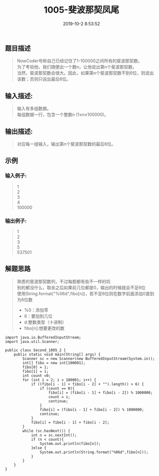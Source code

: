 ﻿---
title: 1005-斐波那契凤尾
date: 2019-10-2 8:53:52
categories: PAT练习
---

## 题目描述 <!--more-->
>NowCoder号称自己已经记住了1-100000之间所有的斐波那契数。<br/>
为了考验他，我们随便出一个数n，让他说出第n个斐波那契数。<br/>当然，斐波那契数会很大。因此，如果第n个斐波那契数不到6位，则说出该数；否则只说出最后6位。<br/>

## 输入描述:
>输入有多组数据。<br/>
每组数据一行，包含一个整数n (1≤n≤100000)。

## 输出描述:
>对应每一组输入，输出第n个斐波那契数的最后6位。

## 示例
### 输入例子:
>1<br/>
2<br/>
3<br/>
4<br/>
100000<br/>

### 输出例子:
>1<br/>
2<br/>
3<br/>
5<br/>
537501<br/>

## 解题思路
>熟悉的斐波那契数列，不过每题都有些不一样的坑<br/>
>别的都没什么，取余之后如果前几位都是0，输出的时候就会不足6位<br/>
>使用String.format("%06d",fibo[n])，若不足6位则在数字前面添加0直到为6位数<br/>
> * %0：添加零<br/>
> * 6：要加到几位<br/>
> * d:整数类型（十进制）<br/>
> * fibo[n]:想要更改的数 




	import java.io.BufferedInputStream;
	import java.util.Scanner;
	
	public class Second_1005_2 {
	    public static void main(String[] args) {
	        Scanner sc = new Scanner(new BufferedInputStream(System.in));
	        int[] fibo = new int[100001];
	        fibo[0] = 1;
	        fibo[1] = 1;
	        int count =0;
	        for (int i = 2; i < 100001; i++) {
	            if ((fibo[i - 1] + fibo[i - 2] + "").length() > 6) {
	                if (count == 0){
	                    fibo[i] = (fibo[i - 1] + fibo[i - 2]) % 1000000;
	                    count = i;
	                    continue;
	                }
	                fibo[i] = (fibo[i - 1] + fibo[i - 2]) % 1000000;
	                continue;
	            }
	            fibo[i] = fibo[i - 1] + fibo[i - 2];
	        }
	        while (sc.hasNext()) {
	            int n = sc.nextInt();
	            if (n < count){
	                System.out.println(fibo[n]);
	            }else {
	                System.out.println(String.format("%06d",fibo[n]));
	            }
	        }
	    }
	}